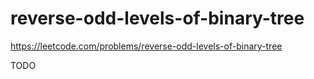 # reverse-odd-levels-of-binary-tree

https://leetcode.com/problems/reverse-odd-levels-of-binary-tree

TODO 
